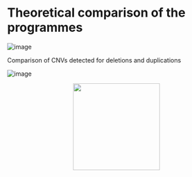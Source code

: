 # Theoretical comparison of the programmes
![image](https://user-images.githubusercontent.com/67764136/220763450-a16296fa-1758-472a-86ca-b7fee13cd7fc.png)

Comparison of CNVs detected for deletions and duplications

![image](https://user-images.githubusercontent.com/67764136/220764585-9027a53d-a19a-4a15-a605-41b229ee359a.png)

<div align="center">
  <img height="200" src="https://media.giphy.com/media/scZPhLqaVOM1qG4lT9/giphy.gif"  />
</div>

